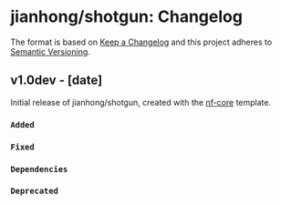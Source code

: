 # jianhong/shotgun: Changelog

The format is based on [Keep a Changelog](https://keepachangelog.com/en/1.0.0/)
and this project adheres to [Semantic Versioning](https://semver.org/spec/v2.0.0.html).

## v1.0dev - [date]

Initial release of jianhong/shotgun, created with the [nf-core](https://nf-co.re/) template.

### `Added`

### `Fixed`

### `Dependencies`

### `Deprecated`
